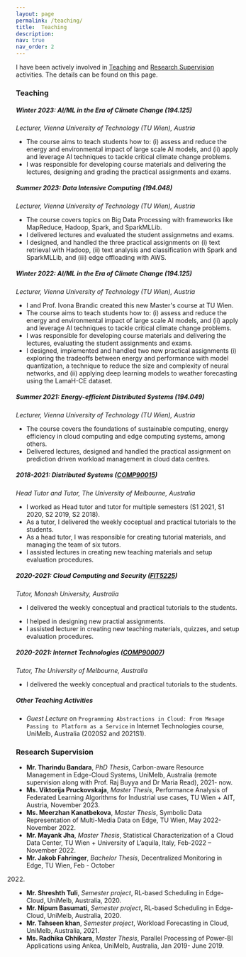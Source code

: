 ```yaml
---
layout: page
permalink: /teaching/
title:  Teaching
description: 
nav: true
nav_order: 2
---
```

I have been actively involved in [Teaching](#teaching) and [Research Supervision](#research-supervision) activities. The details can be found on this page. 

<a id="teaching"></a>

### Teaching

##### **Winter 2023: AI/ML in the Era of Climate Change** (194.125)
*Lecturer, Vienna University of Technology (TU Wien), Austria*
- The course aims to teach students how to: (i) assess and reduce the energy and environmental impact of large scale AI models, and (ii) apply and leverage AI techniques to tackle critical climate change problems.
-   I was responsible for developing course materials and delivering the lectures, designing and grading the practical assignments and exams.

##### **Summer 2023: Data Intensive Computing** (194.048)
*Lecturer, Vienna University of Technology (TU Wien), Austria*
- The course covers topics on Big Data Processing with frameworks like MapReduce, Hadoop, Spark, and SparkMLLib.
- I delivered lectures and  evaluated the student assignmetns and exams.
- I designed, and handled the three practical  assignments on (i) text retrieval with Hadoop, (ii) text analysis and classification with Spark and SparkMLLib, and (iii) edge offloading with AWS.

##### **Winter 2022: AI/ML in the Era of Climate Change** (194.125)
*Lecturer, Vienna University of Technology (TU Wien), Austria*
- I and Prof. Ivona Brandic  created this new Master's course at TU Wien.
-  The course aims to teach students how to: (i) assess and reduce the energy and environmental impact of large scale AI models, and (ii) apply and leverage AI techniques to tackle critical climate change problems.
-   I was responsible for developing course materials and delivering the lectures,  evaluating the student assignments and exams.
- I  designed, implemented and handled two new practical assignments (i) exploring the tradeoffs between energy and performance with model quantization, a technique to reduce the size and complexity of neural networks, and (ii) applying deep learning models to weather forecasting using the LamaH-CE dataset.

##### **Summer 2021: Energy-efficient Distributed Systems** (194.049)
*Lecturer, Vienna University of Technology (TU Wien), Austria*
- The course covers the foundations of  sustainable computing, energy efficiency in cloud computing and edge computing systems, among others.
- Delivered lectures, designed and handled the practical assignment on prediction driven workload management in cloud data centres.

<!-- - Lecturer: Energy-efficient Distributed Systems (EEDS), 2022 Semester 1, Feb 2022- June 2022, Vienna University of Technology (TU Wien), Austria. -->

##### **2018-2021: Distributed Systems** ([COMP90015](https://handbook.unimelb.edu.au/2019/subjects/comp90015))
*Head Tutor and Tutor, The University of Melbourne, Australia*
- I worked as Head tutor and tutor for multiple semesters (S1 2021, S1 2020, S2 2019, S2 2018).
- As a tutor, I  delivered the weekly coceptual and practical tutorials  to the students.
- As a head tutor, I was responsible for creating  tutorial materials, and managing the team of six tutors.
- I assisted lectures in creating new teaching materials and setup evaluation procedures. 

##### **2020-2021: Cloud Computing and Security** ([FIT5225](https://handbook.monash.edu/2020/units/FIT5225))
*Tutor, Monash University, Australia*
-  I  delivered the weekly conceptual and practical tutorials  to the students.
<!-- - Topic covered- f -->
-  I helped in designing new practial assignments.
-  I assisted lecturer in creating new teaching materials, quizzes, and setup evaluation procedures. 

##### **2020-2021: Internet Technologies** ([COMP90007](https://handbook.unimelb.edu.au/2020/subjects/comp90007))
*Tutor, The University of Melbourne, Australia*
-  I  delivered the weekly conceptual and practical tutorials  to the students.

##### **Other Teaching Activities**
- *Guest Lecture* on `Programming Abstractions in Cloud: From Mesage Passing to Platform as a Service` in Internet Technologies course, UniMelb, Australia (2020S2 and 2021S1).

<a id="research-supervision"></a>

### Research Supervision

- **Mr. Tharindu Bandara**, *PhD Thesis*, Carbon-aware Resource Management in Edge-Cloud Systems,
UniMelb, Australia (remote supervision along with Prof. Raj Buyya and Dr Maria Read), 2021- now.
- **Ms. Viktorija Pruckovskaja**, *Master Thesis*, Performance Analysis of Federated Learning Algorithms
for Industrial use cases, TU Wien + AIT, Austria, November 2023.
- **Ms. Meerzhan Kanatbekova**, *Master Thesis*, Symbolic Data Representation of Multi-Media Data on
Edge, TU Wien, May 2022- November 2022.
- **Mr. Mayank Jha**, *Master Thesis*, Statistical Characterization of a Cloud Data Center, TU Wien +
University of L’aquila, Italy, Feb-2022 – November 2022.
- **Mr. Jakob Fahringer**, *Bachelor Thesis*, Decentralized Monitoring in Edge, TU Wien, Feb - October
2022.
- **Mr. Shreshth Tuli**, *Semester project*, RL-based Scheduling in Edge-Cloud, UniMelb, Australia, 2020.
- **Mr. Nipum Basumati**, *Semester project*, RL-based Scheduling in Edge-Cloud, UniMelb, Australia, 2020.
- **Mr. Tahseen khan**, *Semester project*, Workload Forecasting in Cloud, UniMelb, Australia, 2021.
- **Ms. Radhika Chhikara**, *Master Thesis*, Parallel Processing of Power-BI Applications using Ankea,
UniMelb, Australia, Jan 2019- June 2019.